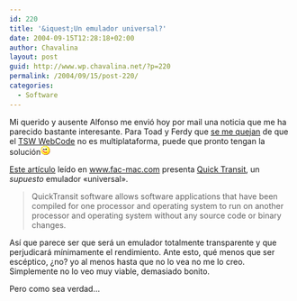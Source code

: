 ```yaml
---
id: 220
title: '&iquest;Un emulador universal?'
date: 2004-09-15T12:28:18+02:00
author: Chavalina
layout: post
guid: http://www.wp.chavalina.net/?p=220
permalink: /2004/09/15/post-220/
categories:
  - Software
---
```

Mi querido y ausente <span class="alguien">Alfonso</span> me envió hoy por mail una noticia que me ha parecido bastante interesante. Para Toad y Ferdy que <a href="http://www.chavalina.net/comentar.php?idpost=219#comentarios" target="_blank">se me quejan</a> de que el <a href="http://www.chavalina.net/comentar.php?idpost=219" target="_blank">TSW WebCode</a> no es multiplataforma, puede que pronto tengan la solución![emo](/imagenes/emoticonos/guino.gif) 

<a href="http://www.faq-mac.com/mt/archives/009593.php" target="_blank">Este artículo</a> leído en <a href="http://www.fac-mac.com" target="_blank">www.fac-mac.com</a> presenta <a href="http://www.transitive.com/products.htm" target="_blank">Quick Transit</a>, un _supuesto_ emulador «universal».

> QuickTransit software allows software applications that have been compiled for one processor and operating system to run on another processor and operating system without any source code or binary changes.

Así que parece ser que será un emulador totalmente transparente y que perjudicará mínimamente el rendimiento. Ante esto, qué menos que ser escéptico, &iquest;no? yo al menos hasta que no lo vea no me lo creo. Simplemente no lo veo muy viable, demasiado bonito.

Pero como sea verdad…